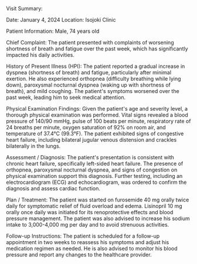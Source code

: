 Visit Summary:

Date: January 4, 2024
Location: Isojoki Clinic

Patient Information:
Male, 74 years old

Chief Complaint:
The patient presented with complaints of worsening shortness of breath and fatigue over the past week, which has significantly impacted his daily activities.

History of Present Illness (HPI):
The patient reported a gradual increase in dyspnea (shortness of breath) and fatigue, particularly after minimal exertion. He also experienced orthopnea (difficulty breathing while lying down), paroxysmal nocturnal dyspnea (waking up with shortness of breath), and mild coughing. The patient's symptoms worsened over the past week, leading him to seek medical attention.

Physical Examination Findings:
Given the patient's age and severity level, a thorough physical examination was performed. Vital signs revealed a blood pressure of 140/90 mmHg, pulse of 100 beats per minute, respiratory rate of 24 breaths per minute, oxygen saturation of 92% on room air, and temperature of 37.4°C (99.3°F). The patient exhibited signs of congestive heart failure, including bilateral jugular venous distension and crackles bilaterally in the lungs.

Assessment / Diagnosis:
The patient's presentation is consistent with chronic heart failure, specifically left-sided heart failure. The presence of orthopnea, paroxysmal nocturnal dyspnea, and signs of congestion on physical examination support this diagnosis. Further testing, including an electrocardiogram (ECG) and echocardiogram, was ordered to confirm the diagnosis and assess cardiac function.

Plan / Treatment:
The patient was started on furosemide 40 mg orally twice daily for symptomatic relief of fluid overload and edema. Lisinopril 10 mg orally once daily was initiated for its renoprotective effects and blood pressure management. The patient was also advised to increase his sodium intake to 3,000-4,000 mg per day and to avoid strenuous activities.

Follow-up Instructions:
The patient is scheduled for a follow-up appointment in two weeks to reassess his symptoms and adjust his medication regimen as needed. He is also advised to monitor his blood pressure and report any changes to the healthcare provider.